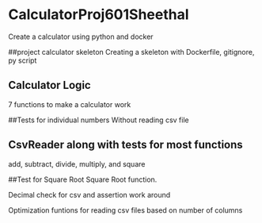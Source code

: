 # CalculatorProj601Sheethal
Create a calculator using python and docker

##project calculator skeleton
Creating a skeleton with Dockerfile, gitignore, py script

## Calculator Logic
7 functions to make a calculator work

##Tests for individual numbers
Without reading csv file

## CsvReader along with tests for most functions
 add, subtract, divide, multiply, and square

##Test for Square Root 
Square Root function.

Decimal check for csv and assertion work around

Optimization funtions for reading csv files based on number of columns

